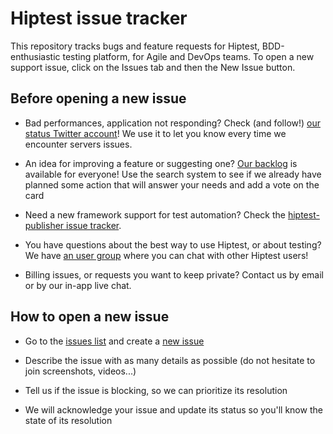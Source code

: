 # Hiptest issue tracker
This repository tracks bugs and feature requests for Hiptest, BDD-enthusiastic testing platform, for Agile and DevOps teams. 
To open a new support issue, click on the Issues tab and then the New Issue button.

## Before opening a new issue
* Bad performances, application not responding? Check (and follow!) [our status Twitter account](https://twitter.com/hipteststatus)! We use it to let you know every time we
encounter servers issues.

* An idea for improving a feature or suggesting one? [Our backlog](https://trello.com/b/sSdBSlL0/cooking-up-for-the-coming-months) is available for everyone! Use the search system
to see if we already have planned some action that will answer your needs and add a vote on the card

* Need a new framework support for test automation? Check the [hiptest-publisher issue tracker](https://github.com/hiptest/hiptest-publisher/issues).

* You have questions about the best way to use Hiptest, or about testing? We have [an user group](https://hug.hiptest.net/) where you can chat with other Hiptest users!

* Billing issues, or requests you want to keep private? Contact us by email or by our in-app live chat.

## How to open a new issue

* Go to the [issues list](https://github.com/hiptest/hiptest-issue-tracker/issues) and create a [new issue](https://github.com/hiptest/hiptest-issue-tracker/issues/new)

* Describe the issue with as many details as possible (do not hesitate to join screenshots, videos...)

* Tell us if the issue is blocking, so we can prioritize its resolution 

* We will acknowledge your issue and update its status so you'll know the state of its resolution

